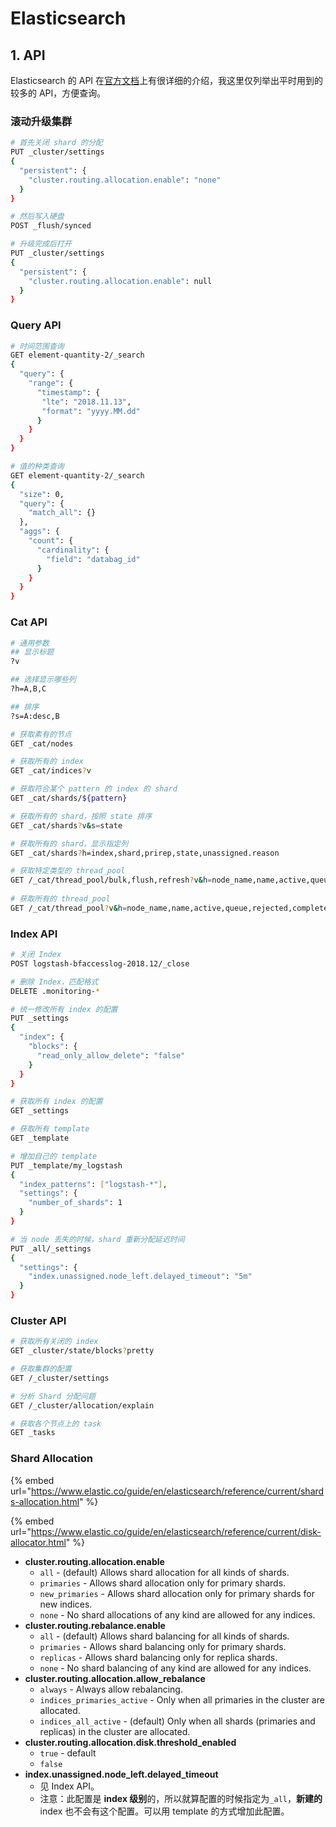 # Elasticsearch

## 1. API

Elasticsearch 的 API 在[官方文档](https://www.elastic.co/guide/en/elasticsearch/reference/current/index.html)上有很详细的介绍，我这里仅列举出平时用到的较多的 API，方便查询。

### 滚动升级集群

```bash
# 首先关闭 shard 的分配
PUT _cluster/settings
{
  "persistent": {
    "cluster.routing.allocation.enable": "none"
  }
}

# 然后写入硬盘
POST _flush/synced

# 升级完成后打开
PUT _cluster/settings
{
  "persistent": {
    "cluster.routing.allocation.enable": null
  }
}
```

### Query API

```bash
# 时间范围查询
GET element-quantity-2/_search
{
  "query": {
    "range": {
      "timestamp": {
       "lte": "2018.11.13",
       "format": "yyyy.MM.dd"
      }
    }
  }
}

# 值的种类查询
GET element-quantity-2/_search
{
  "size": 0, 
  "query": {
    "match_all": {}
  },
  "aggs": {
    "count": {
      "cardinality": {
        "field": "databag_id"
      }
    }
  }
}
```

### Cat API

```bash
# 通用参数
## 显示标题
?v

## 选择显示哪些列
?h=A,B,C

## 排序
?s=A:desc,B

# 获取素有的节点
GET _cat/nodes

# 获取所有的 index
GET _cat/indices?v

# 获取符合某个 pattern 的 index 的 shard
GET _cat/shards/${pattern}

# 获取所有的 shard，按照 state 排序
GET _cat/shards?v&s=state

# 获取所有的 shard，显示指定列
GET _cat/shards?h=index,shard,prirep,state,unassigned.reason

# 获取特定类型的 thread_pool
GET /_cat/thread_pool/bulk,flush,refresh?v&h=node_name,name,active,queue,rejected,completed
​
# 获取所有的 thread_pool
GET /_cat/thread_pool?v&h=node_name,name,active,queue,rejected,completed
```

### Index API

```bash
# 关闭 Index
POST logstash-bfaccesslog-2018.12/_close

# 删除 Index，匹配格式
DELETE .monitoring-*

# 统一修改所有 index 的配置
PUT _settings
{
  "index": {
    "blocks": {
      "read_only_allow_delete": "false"
    }
  }
}

# 获取所有 index 的配置
GET _settings

# 获取所有 template
GET _template

# 增加自己的 template
PUT _template/my_logstash
{
  "index_patterns": ["logstash-*"],
  "settings": {
    "number_of_shards": 1
  }
}

# 当 node 丢失的时候，shard 重新分配延迟时间
PUT _all/_settings
{
  "settings": {
    "index.unassigned.node_left.delayed_timeout": "5m"
  }
}
```

### Cluster API

```bash
# 获取所有关闭的 index
GET _cluster/state/blocks?pretty

# 获取集群的配置
GET /_cluster/settings

# 分析 Shard 分配问题
GET /_cluster/allocation/explain

# 获取各个节点上的 task
GET _tasks
```

### Shard Allocation

{% embed url="https://www.elastic.co/guide/en/elasticsearch/reference/current/shards-allocation.html" %}

{% embed url="https://www.elastic.co/guide/en/elasticsearch/reference/current/disk-allocator.html" %}

* **cluster.routing.allocation.enable**
  * `all` - \(default\) Allows shard allocation for all kinds of shards.
  * `primaries` - Allows shard allocation only for primary shards.
  * `new_primaries` - Allows shard allocation only for primary shards for new indices.
  * `none` - No shard allocations of any kind are allowed for any indices.
* **cluster.routing.rebalance.enable**
  * `all` - \(default\) Allows shard balancing for all kinds of shards.
  * `primaries` - Allows shard balancing only for primary shards.
  * `replicas` - Allows shard balancing only for replica shards.
  * `none` - No shard balancing of any kind are allowed for any indices.
* **cluster.routing.allocation.allow\_rebalance**
  * `always` - Always allow rebalancing.
  * `indices_primaries_active` - Only when all primaries in the cluster are allocated.
  * `indices_all_active` - \(default\) Only when all shards \(primaries and replicas\) in the cluster are allocated.
* **cluster.routing.allocation.disk.threshold\_enabled**
  * `true` - default
  * `false`
* **index.unassigned.node\_left.delayed\_timeout**
  * 见 Index API。
  * 注意：此配置是 **index 级别**的，所以就算配置的时候指定为`_all`，**新建的** index 也不会有这个配置。可以用 template 的方式增加此配置。

